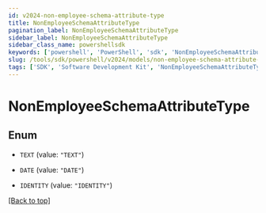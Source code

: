 ```yaml
---
id: v2024-non-employee-schema-attribute-type
title: NonEmployeeSchemaAttributeType
pagination_label: NonEmployeeSchemaAttributeType
sidebar_label: NonEmployeeSchemaAttributeType
sidebar_class_name: powershellsdk
keywords: ['powershell', 'PowerShell', 'sdk', 'NonEmployeeSchemaAttributeType', 'V2024NonEmployeeSchemaAttributeType'] 
slug: /tools/sdk/powershell/v2024/models/non-employee-schema-attribute-type
tags: ['SDK', 'Software Development Kit', 'NonEmployeeSchemaAttributeType', 'V2024NonEmployeeSchemaAttributeType']
---
```



# NonEmployeeSchemaAttributeType

## Enum


* `TEXT` (value: `"TEXT"`)

* `DATE` (value: `"DATE"`)

* `IDENTITY` (value: `"IDENTITY"`)


[[Back to top]](#) 

